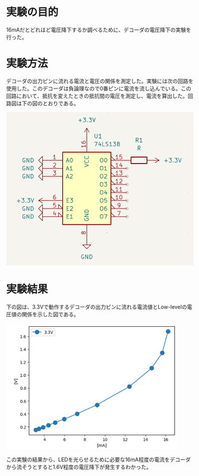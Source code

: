 # 実験の目的

16mAだとどれほど電圧降下するか調べるために、デコーダの電圧降下の実験を行った。

# 実験方法

デコーダの出力ピンに流れる電流と電圧の関係を測定した。実験には次の回路を使用した。このデコーダは負論理なので0番ピンに電流を流し込んでいる。この回路において、抵抗を変えたときの抵抗間の電圧を測定し、電流を算出した。回路図は下の図のとおりである。

![デコーダーの実験回路](./imgs/Decoder.png)

# 実験結果

下の図は、3.3Vで動作するデコーダの出力ピンに流れる電流値とLow-levelの電圧値の関係を示した図である。

![降下電圧のグラフ](./imgs/Decoder_Voltage_Drop_Graph.png)

この実験の結果から、LEDを光らせるために必要な16mA程度の電流をデコーダから流そうとすると1.6V程度の電圧降下が発生するわかった。
